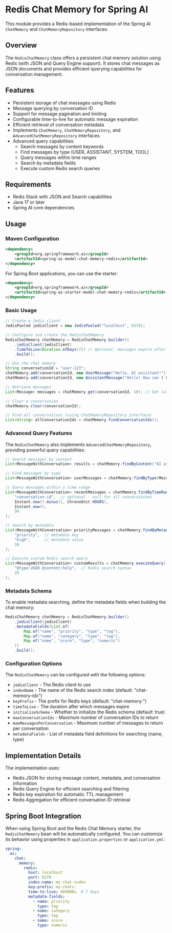 # Redis Chat Memory for Spring AI

This module provides a Redis-based implementation of the Spring AI `ChatMemory` and `ChatMemoryRepository` interfaces.

## Overview

The `RedisChatMemory` class offers a persistent chat memory solution using Redis (with JSON and Query Engine support).
It stores chat messages as JSON documents and provides efficient querying capabilities for conversation management.

## Features

- Persistent storage of chat messages using Redis
- Message querying by conversation ID
- Support for message pagination and limiting
- Configurable time-to-live for automatic message expiration
- Efficient retrieval of conversation metadata
- Implements `ChatMemory`, `ChatMemoryRepository`, and `AdvancedChatMemoryRepository` interfaces
- Advanced query capabilities:
  - Search messages by content keywords
  - Find messages by type (USER, ASSISTANT, SYSTEM, TOOL)
  - Query messages within time ranges
  - Search by metadata fields
  - Execute custom Redis search queries

## Requirements

- Redis Stack with JSON and Search capabilities
- Java 17 or later
- Spring AI core dependencies

## Usage

### Maven Configuration

```xml
<dependency>
    <groupId>org.springframework.ai</groupId>
    <artifactId>spring-ai-model-chat-memory-redis</artifactId>
</dependency>
```

For Spring Boot applications, you can use the starter:

```xml
<dependency>
    <groupId>org.springframework.ai</groupId>
    <artifactId>spring-ai-starter-model-chat-memory-redis</artifactId>
</dependency>
```

### Basic Usage

```java
// Create a Jedis client
JedisPooled jedisClient = new JedisPooled("localhost", 6379);

// Configure and create the RedisChatMemory
RedisChatMemory chatMemory = RedisChatMemory.builder()
    .jedisClient(jedisClient)
    .timeToLive(Duration.ofDays(7)) // Optional: messages expire after 7 days
    .build();

// Use the chat memory
String conversationId = "user-123";
chatMemory.add(conversationId, new UserMessage("Hello, AI assistant!"));
chatMemory.add(conversationId, new AssistantMessage("Hello! How can I help you today?"));

// Retrieve messages
List<Message> messages = chatMemory.get(conversationId, 10); // Get last 10 messages

// Clear a conversation
chatMemory.clear(conversationId);

// Find all conversations (using ChatMemoryRepository interface)
List<String> allConversationIds = chatMemory.findConversationIds();
```

### Advanced Query Features

The `RedisChatMemory` also implements `AdvancedChatMemoryRepository`, providing powerful query capabilities:

```java
// Search messages by content
List<MessageWithConversation> results = chatMemory.findByContent("AI assistant", 10);

// Find messages by type
List<MessageWithConversation> userMessages = chatMemory.findByType(MessageType.USER, 20);

// Query messages within a time range
List<MessageWithConversation> recentMessages = chatMemory.findByTimeRange(
    "conversation-id",  // optional - null for all conversations
    Instant.now().minus(1, ChronoUnit.HOURS),
    Instant.now(),
    50
);

// Search by metadata
List<MessageWithConversation> priorityMessages = chatMemory.findByMetadata(
    "priority",  // metadata key
    "high",      // metadata value
    10
);

// Execute custom Redis search query
List<MessageWithConversation> customResults = chatMemory.executeQuery(
    "@type:USER @content:help",  // Redis search syntax
    25
);
```

### Metadata Schema

To enable metadata searching, define the metadata fields when building the chat memory:

```java
RedisChatMemory chatMemory = RedisChatMemory.builder()
    .jedisClient(jedisClient)
    .metadataFields(List.of(
        Map.of("name", "priority", "type", "tag"),
        Map.of("name", "category", "type", "tag"),
        Map.of("name", "score", "type", "numeric")
    ))
    .build();
```

### Configuration Options

The `RedisChatMemory` can be configured with the following options:

- `jedisClient` - The Redis client to use
- `indexName` - The name of the Redis search index (default: "chat-memory-idx")
- `keyPrefix` - The prefix for Redis keys (default: "chat-memory:")
- `timeToLive` - The duration after which messages expire
- `initializeSchema` - Whether to initialize the Redis schema (default: true)
- `maxConversationIds` - Maximum number of conversation IDs to return
- `maxMessagesPerConversation` - Maximum number of messages to return per conversation
- `metadataFields` - List of metadata field definitions for searching (name, type)

## Implementation Details

The implementation uses:

- Redis JSON for storing message content, metadata, and conversation information
- Redis Query Engine for efficient searching and filtering
- Redis key expiration for automatic TTL management
- Redis Aggregation for efficient conversation ID retrieval

## Spring Boot Integration

When using Spring Boot and the Redis Chat Memory starter, the `RedisChatMemory` bean will be automatically configured.
You can customize its behavior using properties in `application.properties` or `application.yml`:

```yaml
spring:
  ai:
    chat:
      memory:
        redis:
          host: localhost
          port: 6379
          index-name: my-chat-index
          key-prefix: my-chats:
          time-to-live: 604800s  # 7 days
          metadata-fields:
            - name: priority
              type: tag
            - name: category
              type: tag
            - name: score
              type: numeric
```
